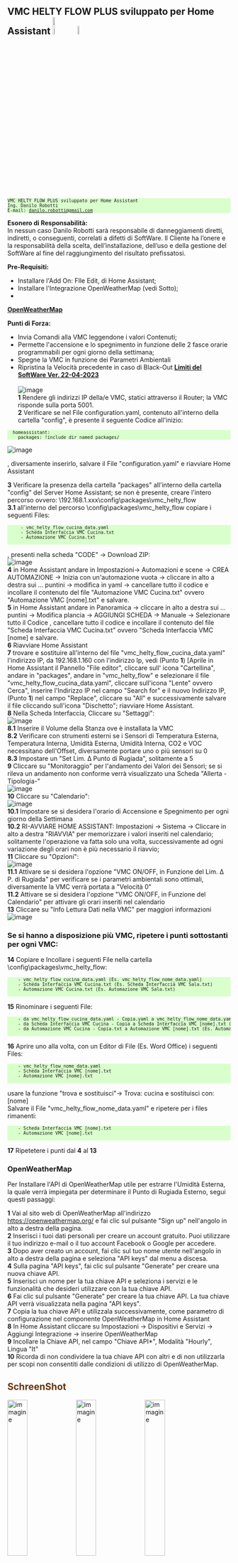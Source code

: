 ## VMC HELTY FLOW PLUS sviluppato per Home Assistant <a href="https://www.home-assistant.io/" target="_blank"><img src="https://user-images.githubusercontent.com/102819027/233830183-9c55677d-b6a1-4153-8d3c-219394ec8720.png" alt="immagine" style="width:10%;"></a> <a href="https://www.heltyair.com/prodotti/vmc-a-parete/flow-plus/" target="_blank"><img src="https://user-images.githubusercontent.com/102819027/233830311-1a5e8923-b991-46b1-84b0-f72198d5055d.png" alt="immagine" style="width:7%;"></a>
<pre style="font-size:10px; background-color: #d9ffcc;">
VMC HELTY FLOW PLUS sviluppato per Home Assistant 
Ing. Danilo Robotti
E-mail: <a href="mailto:danilo.robotti@gmail.com">danilo.robotti@gmail.com</a>
</pre>

<strong>Esonero di Responsabilità:</strong><br>
In nessun caso Danilo Robotti sarà responsabile di danneggiamenti diretti, indiretti, o conseguenti, correlati a difetti di SoftWare. 
Il Cliente ha l’onere e la responsabilità della scelta, dell’installazione, dell’uso e della gestione del SoftWare al fine del raggiungimento del risultato prefissatosi. 
<br>

<strong>Pre-Requisiti:</strong>
 - Installare l'Add On: FIle Edit, di Home Assistant;
 - Installare l'Integrazione OpenWeatherMap (vedi Sotto);
 - 
<strong><a href="https://github.com/DanRobo76/VMC-HELTY-FLOW/blob/main/README.md#openweathermap-" text="OpenWeatherMap">OpenWeatherMap</a></strong> 

<strong>Punti di Forza:</strong>
  - Invia Comandi alla VMC leggendone i valori Contenuti;
  - Permette l'accensione e lo spegnimento in funzione delle 2 fasce orarie programmabili per ogni giorno della settimana;
  - Spegne la VMC in funzione dei Parametri Ambientali
  - Ripristina la Velocità precedente in caso di Black-Out
<strong><a href="https://github.com/DanRobo76/VMC-HELTY-FLOW/blob/main/SECURITY.md" text="Limiti del SoftWare Ver. 22-04-2023">Limiti del SoftWare Ver. 22-04-2023</a></strong> 
<br><br>
![image](https://user-images.githubusercontent.com/102819027/235299358-88373b06-b62e-4867-88ab-287cad60bb6d.png)<br>
<strong>1</strong> Rendere gli indirizzi IP della/e VMC, statici attraverso il Router; la VMC risponde sulla porta 5001. <br>
<strong>2</strong> Verificare se nel File configuration.yaml, contenuto all'interno della cartella "config", è presente il seguente Codice all'inizio: <BR>

<pre style="font-size:10px; background-color: #d9ffcc;">
  homeassistant:
    packages: !include_dir_named packages/
</pre>

  ![image](https://user-images.githubusercontent.com/102819027/235297601-64f027ab-5696-4a5c-aa36-c2bbbbcb5836.png)

  , diversamente inserirlo, salvare il File "configuration.yaml" e riavviare Home Assistant<BR>

<strong>3</strong> Verificare la presenza della cartella "packages" all'interno della cartella "config" del Server Home Assistant; se non è presente, creare l'intero  percorso ovvero: \\192.168.1.xxx\config\packages\vmc_helty_flow<BR>
 <strong>3.1</strong> all'interno del percorso \config\packages\vmc_helty_flow copiare i seguenti Files:<BR> 
  <pre style="font-size:10px; background-color: #d9ffcc;">
     - vmc_helty_flow_cucina_data.yaml
     - Scheda Interfaccia VMC Cucina.txt
     - Automazione VMC Cucina.txt
  </pre>
 , presenti nella scheda "CODE" -> Download ZIP:<BR>
 ![image](https://user-images.githubusercontent.com/102819027/235298629-1967e438-4096-4889-ac51-037483885dbe.png)<BR>
<strong>4</strong> in Home Assistant andare in  Impostazioni-> Automazioni e scene -> CREA AUTOMAZIONE -> Inizia con un'automazione vuota -> cliccare in alto a destra sui ... puntini -> modifica in yaml -> cancellare tutto il codice e incollare il contenuto del file "Automazione VMC Cucina.txt" ovvero "Automazione VMC [nome].txt" e salvare. <br>
<strong>5</strong> in Home Assistant andare in Panoramica -> cliccare in alto a destra sui ... puntini -> Modifica plancia -> AGGIUNGI SCHEDA -> Manuale -> Selezionare tutto il Codice , cancellare tutto il codice e incollare il contenuto del file "Scheda Interfaccia VMC Cucina.txt" ovvero "Scheda Interfaccia VMC [nome] e salvare. <br>
<strong>6</strong> Riavviare Home Assistant <br>
<strong>7</strong> trovare e sostituire all'interno del file "vmc_helty_flow_cucina_data.yaml" l'indirizzo IP, da 192.168.1.160 con l'indirizzo Ip, vedi (Punto <strong>1</strong>)  [Aprile in Home Assistant il Pannello "File editor", cliccare sull' icona "Cartellina", andare in "packages", andare in "vmc_helty_flow" e selezionare il file "vmc_helty_flow_cucina_data.yaml", cliccare sull'icona "Lente" ovvero Cerca", inserire l'Indirizzo IP nel campo "Search for" e il nuovo Indirizzo IP, (Punto <strong>1</strong>) nel campo "Replace", cliccare su "All" e successivamente salvare il file cliccando sull'icona "Dischetto"; riavviare Home Assistant. <br>
<strong>8</strong> Nella Scheda Interfaccia, Cliccare su "Settaggi":<BR>
  ![image](https://user-images.githubusercontent.com/102819027/235297715-64bdf5b9-3210-4593-9d46-b8e602dd487a.png)<BR>
  <strong>8.1</strong> Inserire il Volume della Stanza ove è installata la VMC<BR>
  <strong>8.2</strong> Verificare con strumenti esterni se i Sensori di Temperatura Esterna, Temperatura Interna, Umidità Esterna, Umidità Interna, CO2 e VOC necessitano dell'Offset, diversamente portare uno o più sensori su 0<BR>
  <strong>8.3</strong> Impostare un "Set Lim. Δ Punto di Rugiada", solitamente a 5<BR>
<strong>9</strong> Cliccare su "Monitoraggio" per l'andamento dei Valori dei Sensori; se si rileva un andamento non conforme verrà visualizzato una Scheda "Allerta -Tipologia-" <br>
    ![image](https://user-images.githubusercontent.com/102819027/235297848-b8339e66-ed99-4a9d-a412-87f19cb8c8a1.png)<BR>
<strong>10</strong> Cliccare su "Calendario":<BR>
  ![image](https://user-images.githubusercontent.com/102819027/235297925-a480941e-ab20-4ad9-a13e-cdc18c77c5b0.png)<BR>
 <strong>10.1</strong> Impostare se si desidera l'orario di Accensione e Spegnimento per ogni giorno della Settimana<BR>
 <strong>10.2</strong> RI-AVVIARE HOME ASSISTANT: Impostazioni -> Sistema -> Cliccare in alto a destra "RIAVVIA" per memorizzare i valori inseriti nel calendario; solitamente l'operazione va fatta solo una volta, successivamente ad ogni variazione degli orari non è più necessario il riavvio;<BR> 
<strong>11</strong> Cliccare su "Opzioni":<BR>
  ![image](https://user-images.githubusercontent.com/102819027/235298039-d6784b15-6279-429a-94b9-00f5dd79f8e3.png)<BR>
 <strong>11.1</strong> Attivare se si desidera l'opzione "VMC ON/OFF, in Funzione del Lim. Δ P. di Rugiada" per verificare se i parametri ambientali sono ottimali, diversamente la VMC verrà portata a "Velocità 0"<BR>
 <strong>11.2</strong> Attivare se si desidera l'opzione "VMC ON/OFF, in Funzione del Calendario" per attivare gli orari inseriti nel calendario<BR>
<strong>13</strong> Cliccare su "Info Lettura Dati nella VMC" per maggiori informazioni
  ![image](https://user-images.githubusercontent.com/102819027/235298096-1648d8f2-5cfc-4ce4-a233-9cd67379ac3b.png)<BR>
  
###   Se si hanno a disposizione più VMC, ripetere i punti sottostanti per ogni VMC:                      

<strong>14</strong> Copiare e Incollare i seguenti File nella cartella \config\packages\vmc_helty_flow:
 <pre style="font-size:10px; background-color: #d9ffcc;">
    - vmc_helty_flow_cucina_data.yaml (Es. vmc_helty_flow_nome_data.yaml)
    - Scheda Interfaccia VMC Cucina.txt (Es. Scheda Interfaccia VMC Sala.txt)
    - Automazione VMC Cucina.txt (Es. Automazione VMC Sala.txt)
  </pre> 
<strong>15</strong> Rinominare i seguenti File:
  <pre style="font-size:10px; background-color: #d9ffcc;">
    - da vmc_helty_flow_cucina_data.yaml - Copia.yaml a vmc_helty_flow_nome_data.yaml (Es. vmc_helty_flow_sala_data.yaml)
    - da Scheda Interfaccia VMC Cucina - Copia a Scheda Interfaccia VMC [nome].txt (Es. Scheda Interfaccia VMC Sala.txt)
    - da Automazione VMC Cucina - Copia.txt a Automazione VMC [nome].txt (Es. Automazione VMC Sala.txt)
  </pre> 
<strong>16</strong> Aprire uno alla volta, con un Editor di File (Es. Word Office) i seguenti Files:
  <pre style="font-size:10px; background-color: #d9ffcc;">
    - vmc_helty_flow_nome_data.yaml
    - Scheda Interfaccia VMC [nome].txt
    - Automazione VMC [nome].txt
  </pre> 
  usare la funzione "trova e sostituisci"-> Trova: cucina e sostituisci con: [nome] <br>
  Salvare il File "vmc_helty_flow_nome_data.yaml" e ripetere per i files rimanenti:
  <pre style="font-size:10px; background-color: #d9ffcc;">
    - Scheda Interfaccia VMC [nome].txt
    - Automazione VMC [nome].txt
  </pre> 
<strong>17</strong> Ripetetere i punti dal <strong>4</strong> al <strong>13</strong>

### OpenWeatherMap <br>
Per Installare l'API di OpenWeatherMap utile per estrarre l'Umidità Esterna, la quale verrà impiegata per determinare il Punto di Rugiada Esterno, segui questi passaggi:

<strong>1</strong> Vai al sito web di OpenWeatherMap all'indirizzo https://openweathermap.org/ e fai clic sul pulsante "Sign up" nell'angolo in alto a destra della pagina.<br>
<strong>2</strong> Inserisci i tuoi dati personali per creare un account gratuito. Puoi utilizzare il tuo indirizzo e-mail o il tuo account Facebook o Google per accedere.<br>
<strong>3</strong> Dopo aver creato un account, fai clic sul tuo nome utente nell'angolo in alto a destra della pagina e seleziona "API keys" dal menu a discesa.<br>
<strong>4</strong> Sulla pagina "API keys", fai clic sul pulsante "Generate" per creare una nuova chiave API.<br>
<strong>5</strong> Inserisci un nome per la tua chiave API e seleziona i servizi e le funzionalità che desideri utilizzare con la tua chiave API.<br>
<strong>6</strong> Fai clic sul pulsante "Generate" per creare la tua chiave API. La tua chiave API verrà visualizzata nella pagina "API keys".<br>
<strong>7</strong> Copia la tua chiave API e utilizzala successivamente, come parametro di configurazione nel componente OpenWeatherMap in Home Assistant<br>
<strong>8</strong> In Home Assistant cliccare su Impostazioni -> Dispositivi e Servizi -> Aggiungi Integrazione -> inserire OpenWeatherMap<br>
<strong>9</strong> Incollare la Chiave API, nel campo "Chiave API*", Modalità "Hourly", Lingua "It"<br>
<strong>10</strong> Ricorda di non condividere la tua chiave API con altri e di non utilizzarla per scopi non consentiti dalle condizioni di utilizzo di OpenWeatherMap.<br>

## <span style="color:#663300">SchreenShot</span>  
<img src="https://user-images.githubusercontent.com/102819027/233828895-5111cc49-3191-4dfb-8e5e-a69d810cd89f.png" alt="immagine" style="width:30%;"> <img src="https://user-images.githubusercontent.com/102819027/233829537-395737b7-4404-44da-b475-0d7b85d4390d.png" alt="immagine" style="width:30%;"> <img src="https://user-images.githubusercontent.com/102819027/233829599-a3e850e4-f692-4f26-b0e9-740fdfbe97c7.png" alt="immagine" style="width:30%;"> 

<img src="https://user-images.githubusercontent.com/102819027/233829674-94f02ff3-0a3b-4738-a709-c36a07b06b46.png" alt="immagine" style="width:30%;"> <img src="https://user-images.githubusercontent.com/102819027/233829732-6da71505-223e-4e1a-9875-0dac2574eb85.png" alt="immagine" style="width:30%;"> <img src="https://user-images.githubusercontent.com/102819027/233829786-8f671622-0a1b-4589-826d-29fb027ee3e3.png" alt="immagine" style="width:30%;">

 
    


<a href="https://www.paypal.com/donate/?business=YU9379GL8VDW4&amount=1.2&no_recurring=1&item_name=Se+il+progetto+ti+%C3%A8+piaciuto%2C++offrimi+un+GinSeng%21+%0A%3B%29&currency_code=EUR"><img src="https://user-images.githubusercontent.com/102819027/233835920-a428b274-1fe8-4001-8be2-3429628f81ca.png" alt="immagine" style="width:20%;"> </a> 

#### Se il progetto ti è piaciuto <a href="https://www.paypal.com/donate/?business=YU9379GL8VDW4&amount=1.2&no_recurring=1&item_name=Se+il+progetto+ti+%C3%A8+piaciuto%2C++offrimi+un+GinSeng%21+%0A%3B%29&currency_code=EUR">Clicca Qui</a> per offrirmi un GinSeng! <a href="https://www.paypal.com/donate/?business=YU9379GL8VDW4&amount=1.2&no_recurring=1&item_name=Se+il+progetto+ti+%C3%A8+piaciuto%2C++offrimi+un+GinSeng%21+%0A%3B%29&currency_code=EUR"><img src="https://user-images.githubusercontent.com/102819027/233830035-709efa6b-94d7-4ea6-865b-76ab5c1eee6d.png" alt="immagine" style="width:3%;"></a>

